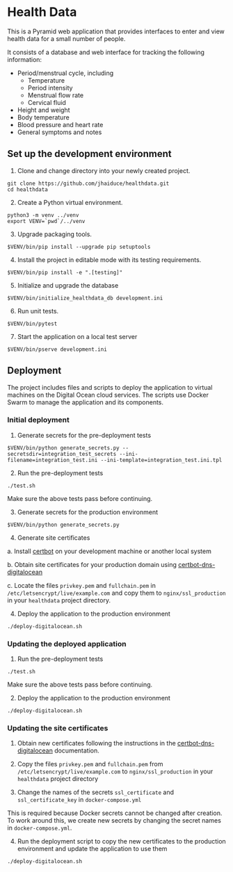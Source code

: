 # Health Data

This is a Pyramid web application that provides interfaces to enter and view health data for a small number of people.

It consists of a database and web interface for tracking the following information:

- Period/menstrual cycle, including
  - Temperature
  - Period intensity
  - Menstrual flow rate
  - Cervical fluid
- Height and weight
- Body temperature
- Blood pressure and heart rate
- General symptoms and notes

## Set up the development environment

1. Clone and change directory into your newly created project.

  ```console
  git clone https://github.com/jhaiduce/healthdata.git
  cd healthdata
  ```

2. Create a Python virtual environment.

  ```console
  python3 -m venv ../venv
  export VENV=`pwd`/../venv
  ```

3. Upgrade packaging tools.

  ```console
$VENV/bin/pip install --upgrade pip setuptools
```

4. Install the project in editable mode with its testing requirements.

  ```console
$VENV/bin/pip install -e ".[testing]"
```

5. Initialize and upgrade the database

  ```console
$VENV/bin/initialize_healthdata_db development.ini
```

6. Run unit tests.

  ```console
$VENV/bin/pytest
```

7. Start the application on a local test server

  ```console
$VENV/bin/pserve development.ini
```

## Deployment

The project includes files and scripts to deploy the application to virtual machines on the Digital Ocean cloud services. The scripts use Docker Swarm to manage the application and its components.

### Initial deployment

1. Generate secrets for the pre-deployment tests

  ```console
$VENV/bin/python generate_secrets.py --secretsdir=integration_test_secrets --ini-filename=integration_test.ini --ini-template=integration_test.ini.tpl
```

2. Run the pre-deployment tests

  ```console
./test.sh
```

  Make sure the above tests pass before continuing.

3. Generate secrets for the production environment

  ```console
$VENV/bin/python generate_secrets.py
```

4. Generate site certificates

  a. Install [certbot](https://certbot.eff.org/en) on your development machine or another local system

  b. Obtain site certificates for your production domain using [certbot-dns-digitalocean](https://certbot-dns-digitalocean.readthedocs.io/en/stable/)

  c. Locate the files `privkey.pem` and `fullchain.pem` in `/etc/letsencrypt/live/example.com` and copy them to `nginx/ssl_production` in your `healthdata` project directory.

4. Deploy the application to the production environment

  ```
./deploy-digitalocean.sh
```

### Updating the deployed application

1. Run the pre-deployment tests

  ```console
./test.sh
```

  Make sure the above tests pass before continuing.

2. Deploy the application to the production environment

  ```
./deploy-digitalocean.sh
```

### Updating the site certificates

1. Obtain new certificates following the instructions in the [certbot-dns-digitalocean](https://certbot-dns-digitalocean.readthedocs.io/en/stable/) documentation.

2. Copy the files `privkey.pem` and `fullchain.pem` from `/etc/letsencrypt/live/example.com` to `nginx/ssl_production` in your `healthdata` project directory

3. Change the names of the secrets `ssl_certificate` and `ssl_certificate_key` in `docker-compose.yml`

  This is required because Docker secrets cannot be changed after creation. To work around this, we create new secrets by changing the secret names in `docker-compose.yml`.

4. Run the deployment script to copy the new certificates to the production environment and update the application to use them

```
./deploy-digitalocean.sh
```